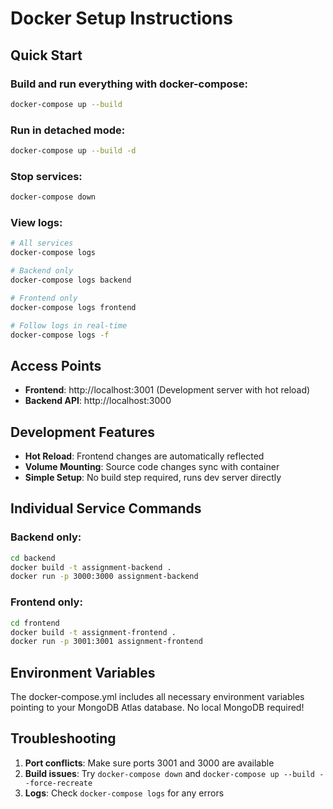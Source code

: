 # Docker Setup Instructions

## Quick Start

### Build and run everything with docker-compose:

```bash
docker-compose up --build
```

### Run in detached mode:

```bash
docker-compose up --build -d
```

### Stop services:

```bash
docker-compose down
```

### View logs:

```bash
# All services
docker-compose logs

# Backend only
docker-compose logs backend

# Frontend only
docker-compose logs frontend

# Follow logs in real-time
docker-compose logs -f
```

## Access Points

- **Frontend**: http://localhost:3001 (Development server with hot reload)
- **Backend API**: http://localhost:3000

## Development Features

- **Hot Reload**: Frontend changes are automatically reflected
- **Volume Mounting**: Source code changes sync with container
- **Simple Setup**: No build step required, runs dev server directly

## Individual Service Commands

### Backend only:

```bash
cd backend
docker build -t assignment-backend .
docker run -p 3000:3000 assignment-backend
```

### Frontend only:

```bash
cd frontend
docker build -t assignment-frontend .
docker run -p 3001:3001 assignment-frontend
```

## Environment Variables

The docker-compose.yml includes all necessary environment variables pointing to your MongoDB Atlas database. No local MongoDB required!

## Troubleshooting

1. **Port conflicts**: Make sure ports 3001 and 3000 are available
2. **Build issues**: Try `docker-compose down` and `docker-compose up --build --force-recreate`
3. **Logs**: Check `docker-compose logs` for any errors
